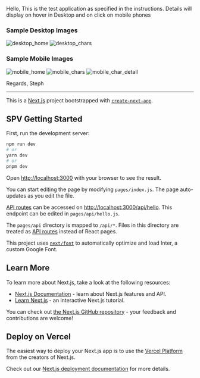 Hello, 
This is the test application as specified in the instructions. 
Details will display on hover in Desktop
and on click on mobile phones

### Sample Desktop Images
![desktop_home](https://drive.google.com/uc?export=view&id=1amddJNvAVXwSnI5hgclbEf-qeTm7It9Q) 
![desktop_chars](https://drive.google.com/uc?export=view&id=1ODtH3pC7qcNZc13C9cuZUGp9sBVIuFnC) 

### Sample Mobile Images
![mobile_home](https://drive.google.com/uc?export=view&id=1qu3qKrvk9K2HqCVM1nMXLrZqPhRyyQ2U) 
![mobile_chars](https://drive.google.com/uc?export=view&id=1j1s177QheF1MPHuIYCRHRLmfmwxsgbGC) 
![mobile_char_detail](https://drive.google.com/uc?export=view&id=1ZRoKKvwgfoLUdnHjwtbnBbQZlbplQwRJ) 

Regards, 
Steph

____________


This is a [Next.js](https://nextjs.org/) project bootstrapped with [`create-next-app`](https://github.com/vercel/next.js/tree/canary/packages/create-next-app).

## SPV Getting Started

First, run the development server:

```bash
npm run dev
# or
yarn dev
# or
pnpm dev
```

Open [http://localhost:3000](http://localhost:3000) with your browser to see the result.

You can start editing the page by modifying `pages/index.js`. The page auto-updates as you edit the file.

[API routes](https://nextjs.org/docs/api-routes/introduction) can be accessed on [http://localhost:3000/api/hello](http://localhost:3000/api/hello). This endpoint can be edited in `pages/api/hello.js`.

The `pages/api` directory is mapped to `/api/*`. Files in this directory are treated as [API routes](https://nextjs.org/docs/api-routes/introduction) instead of React pages.

This project uses [`next/font`](https://nextjs.org/docs/basic-features/font-optimization) to automatically optimize and load Inter, a custom Google Font.

## Learn More

To learn more about Next.js, take a look at the following resources:

- [Next.js Documentation](https://nextjs.org/docs) - learn about Next.js features and API.
- [Learn Next.js](https://nextjs.org/learn) - an interactive Next.js tutorial.

You can check out [the Next.js GitHub repository](https://github.com/vercel/next.js/) - your feedback and contributions are welcome!

## Deploy on Vercel

The easiest way to deploy your Next.js app is to use the [Vercel Platform](https://vercel.com/new?utm_medium=default-template&filter=next.js&utm_source=create-next-app&utm_campaign=create-next-app-readme) from the creators of Next.js.

Check out our [Next.js deployment documentation](https://nextjs.org/docs/deployment) for more details.
